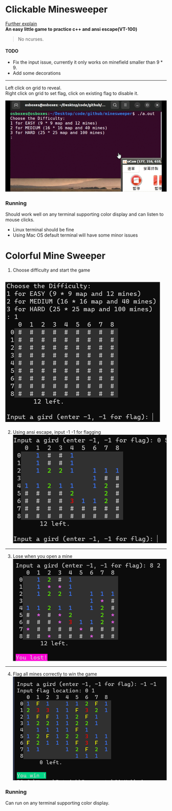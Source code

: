 
# Clickable Minesweeper
[Further explain](https://medium.com/@smefyb/clickable-minesweeper-game-a19dc2e1db64)  
**An easy little game to practice c++ and ansi escape(VT-100)**  
> No ncurses.  

#### TODO 
* Fix the input issue, currently it only works on minefield smaller than $9 * 9$.
* Add some decorations
<!--fixed:   * After every click you need to press enter. I will fix this if i have time--> 
<!--fixed: * Modify the ouput so it won't need to print the minefield during every loop -->
---  
Left click on grid to reveal.  
Right click on grid to set flag, click on existing flag to disable it.

![game running](screenshots/clickable.gif)  

### Running
Should work well on any terminal supporting color display and can listen to mouse clicks.  
* Linux terminal should be fine
* Using Mac OS default terminal will have some minor issues
# Colorful Mine Sweeper
1. Choose difficulty and start the game  
   
![](screenshots/start.png)
---
2. Using ansi escape, input -1 -1 for flagging  
![](screenshots/show_color.png)  
---
3. Lose when you open a mine  
![](screenshots/lose.png)
---
4. Flag all mines correctly to win the game  
![](screenshots/win.png)

### Running
Can run on any terminal supporting color display.
